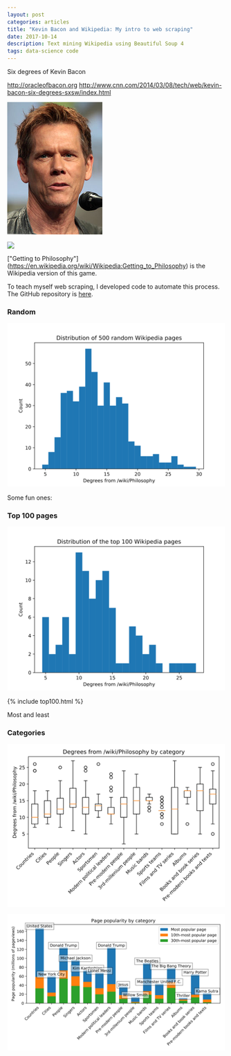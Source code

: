 ```yaml
---
layout: post
categories: articles
title: "Kevin Bacon and Wikipedia: My intro to web scraping"
date: 2017-10-14
description: Text mining Wikipedia using Beautiful Soup 4
tags: data-science code
---
```


Six degrees of Kevin Bacon

http://oracleofbacon.org
http://www.cnn.com/2014/03/08/tech/web/kevin-bacon-six-degrees-sxsw/index.html

![Kevin Bacon](\img\wiki-phil\Kevin_Bacon_SDCC_2014.jpg)
<p>
<a href="https://www.zymergen.com">
<img src="{{ site.url }}/img/zymergen.png" style="display:block; margin-left: auto; margin-right: auto;">
</a></p>

["Getting to Philosophy"]
(https://en.wikipedia.org/wiki/Wikipedia:Getting_to_Philosophy)
is the Wikipedia version of this game.

To teach myself web scraping, I developed code to automate this process.
The GitHub repository is
[here](https://github.com/petermattia/wikipedia-degrees-of-sep-philosophy).

### Random

![random distribution](\img\wiki-phil\random_dist.svg)

Some fun ones:


### Top 100 pages

![random distribution](\img\wiki-phil\top100_dist.svg)

{% include top100.html %}

Most and least

### Categories

![random distribution](\img\wiki-phil\categories_boxplot.svg)

![random distribution](\img\wiki-phil\categories_popularity.svg)

